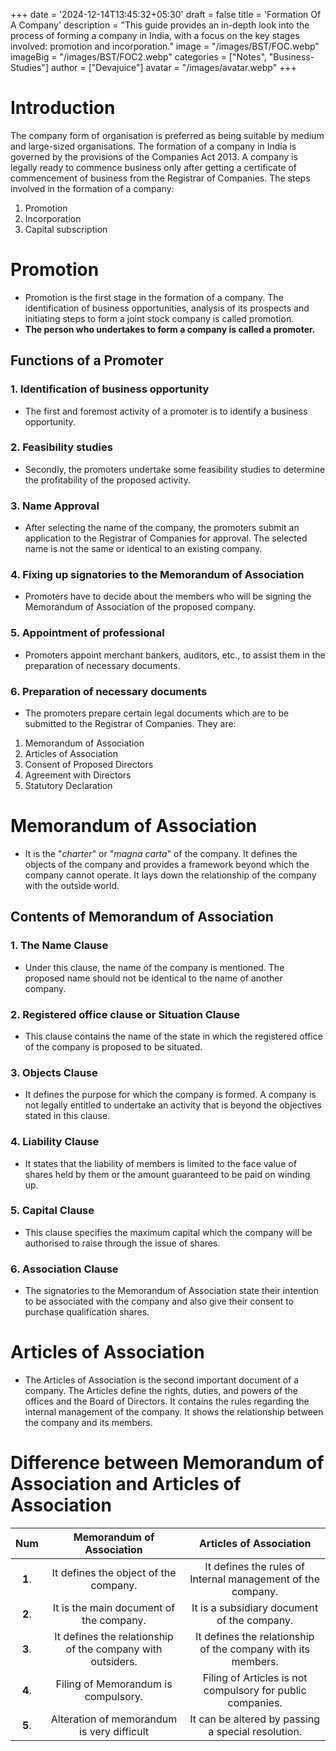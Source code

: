 +++
date = '2024-12-14T13:45:32+05:30'
draft = false
title = 'Formation Of A Company'
description = "This guide provides an in-depth look into the process of forming a company in India, with a focus on the key stages involved: promotion and incorporation."
image = "/images/BST/FOC.webp"
imageBig = "/images/BST/FOC2.webp"
categories = ["Notes", "Business-Studies"]
author = ["Devajuice"]
avatar = "/images/avatar.webp"
+++
# Introduction

 The company form of organisation is preferred as being suitable by medium and large-sized organisations. The formation of a company in India is governed by the provisions of the Companies Act 2013. A company is legally ready to commence business only after getting a certificate of commencement of business from the Registrar of Companies.
 The steps involved in the formation of a company:

1. Promotion
2. Incorporation
3. Capital subscription

# Promotion

- Promotion is the first stage in the formation of a company. The identification of business opportunities, analysis of its prospects and initiating steps to form a joint stock company is called promotion.
- **The person who undertakes to form a company is called a promoter.**

## Functions of a Promoter

### 1. Identification of business opportunity

- The first and foremost activity of a promoter is to identify a business opportunity.

### 2. Feasibility studies

- Secondly, the promoters undertake some feasibility studies to determine the profitability of the proposed activity.

### 3. Name Approval

- After selecting the name of the company, the promoters submit an application to the Registrar of Companies for approval. The selected name is not the same or identical to an existing company.

### 4. Fixing up signatories to the Memorandum of Association

- Promoters have to decide about the members who will be signing the Memorandum of Association of the proposed company.

### 5. Appointment of professional

- Promoters appoint merchant bankers, auditors, etc., to assist them in the preparation of necessary documents.

### 6. Preparation of necessary documents

- The promoters prepare certain legal documents which are to be submitted to the Registrar of Companies. They are:

 1. Memorandum of Association
 2. Articles of Association
 3. Consent of Proposed Directors
 4. Agreement with Directors
 5. Statutory Declaration

# Memorandum of Association

- It is the "*charter*" or "*magna carta*" of the company. It defines the objects of the company and provides a framework beyond which the company cannot operate. It lays down the relationship of the company with the outside world.

## Contents of Memorandum of Association

### 1. The Name Clause

- Under this clause, the name of the company is mentioned. The proposed name should not be identical to the name of another company.

### 2. Registered office clause or Situation Clause

- This clause contains the name of the state in which the registered office of the company is proposed to be situated.

### 3. Objects Clause

- It defines the purpose for which the company is formed. A company is not legally entitled to undertake an activity that is beyond the objectives stated in this clause.

### 4. Liability Clause

- It states that the liability of members is limited to the face value of shares held by them or the amount guaranteed to be paid on winding up.

### 5. Capital Clause

- This clause specifies the maximum capital which the company will be authorised to raise through the issue of shares.

### 6. Association Clause

- The signatories to the Memorandum of Association state their intention to be associated with the company and also give their consent to purchase qualification shares.

# Articles of Association

- The Articles of Association is the second important document of a company. The Articles define the rights, duties, and powers of the offices and the Board of Directors. It contains the rules regarding the internal management of the company. It shows the relationship between the company and its members.

# Difference between Memorandum of Association and Articles of Association

| Num |                 Memorandum of Association                  |                   Articles of Association                    |
| :-: | :--------------------------------------------------------: | :----------------------------------------------------------: |
| **1**.  |           It defines the object of the company.            | It defines the rules of Internal management of the company.  |
| **2**.  |          It is the main document of the company.           |         It is a subsidiary document of the company.          |
| **3**.  | It defines the relationship of the company with outsiders. | It defines the relationship of the company with its members. |
| **4**.  |            Filing of Memorandum is compulsory.             |  Filing of Articles is not compulsory for public companies.  |
| **5**.  |         Alteration of memorandum is very difficult         |      It can be altered by passing a special resolution.      |
